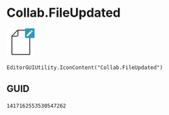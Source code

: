 # Collab.FileUpdated
![](/img/Collab.FileUpdated.png)

``` CSharp
EditorGUIUtility.IconContent("Collab.FileUpdated")
```
## GUID
```
1417162553530547262
```
